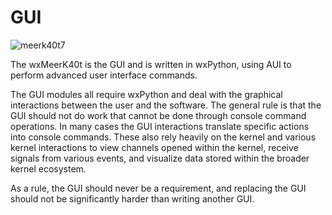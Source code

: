 # GUI

![meerk40t7](https://user-images.githubusercontent.com/3302478/132944749-c40ad085-76ed-4236-b7bb-e97abdc578bf.png)

The wxMeerK40t is the GUI and is written in wxPython, using AUI to perform advanced user interface commands.

The GUI modules all require wxPython and deal with the graphical interactions between the user and the software. The general rule is that the GUI should not do work that cannot be done through console command operations. In many cases the GUI interactions translate specific actions into console commands. These also rely heavily on the kernel and various kernel interactions to view channels opened within the kernel, receive signals from various events, and visualize data stored within the broader kernel ecosystem.

As a rule, the GUI should never be a requirement, and replacing the GUI should not be significantly harder than writing another GUI.



